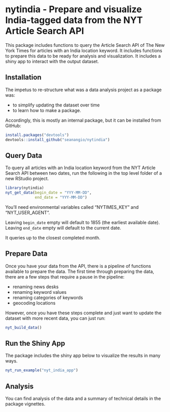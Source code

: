 
<!-- README.md is generated from README.Rmd. Please edit that file. You'll still need to render `README.Rmd` regularly, to keep `README.md` up-to-date. `devtools::build_readme()` is handy for this. You could also use GitHub Actions to re-render `README.Rmd` every time you push. An example workflow can be found here: <https://github.com/r-lib/actions/tree/master/examples>. -->

# nytindia - Prepare and visualize India-tagged data from the NYT Article Search API

<!-- badges: start -->
<!-- badges: end -->

This package includes functions to query the Article Search API of The
New York Times for articles with an India location keyword. It includes
functions to prepare this data to be ready for analysis and
visualization. It includes a shiny app to interact with the output
dataset.

## Installation

The impetus to re-structure what was a data analysis project as a
package was:

-   to simplify updating the dataset over time
-   to learn how to make a package.

Accordingly, this is mostly an internal package, but it can be installed
from GitHub:

``` r
install.packages("devtools")
devtools::install_github("seanangio/nytindia")
```

## Query Data

To query all articles with an India location keyword from the NYT
Article Search API between two dates, run the following in the top level
folder of a new RStudio project.

``` r
library(nytindia)
nyt_get_data(begin_date = "YYY-MM-DD", 
             end_date = "YYY-MM-DD")
```

You’ll need environmental variables called “NYTIMES\_KEY” and
“NYT\_USER\_AGENT”.

Leaving `begin_date` empty will default to 1855 (the earliest available
date). Leaving `end_date` empty will default to the current date.

It queries up to the closest completed month.

## Prepare Data

Once you have your data from the API, there is a pipeline of functions
available to prepare the data. The first time through preparing the
data, there are a few steps that require a pause in the pipeline:

-   renaming news desks
-   renaming keyword values
-   renaming categories of keywords
-   geocoding locations

However, once you have these steps complete and just want to update the
dataset with more recent data, you can just run:

``` r
nyt_build_data()
```

## Run the Shiny App

The package includes the shiny app below to visualize the results in
many ways.

``` r
nyt_run_example("nyt_india_app")
```

## Analysis

You can find analysis of the data and a summary of technical details in
the package vignettes.
